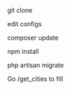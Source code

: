 <p>git clone</p>
<p>edit configs</p>
<p>composer update</p>
<p>npm install</p>
<p>php artisan migrate</p>
<p>Go /get_cities to fill</p>
